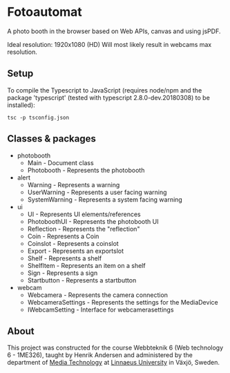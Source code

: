 # Fotoautomat
A photo booth in the browser based on Web APIs, canvas and using jsPDF.

Ideal resolution: 1920x1080 (HD)
Will most likely result in webcams max resolution.

## Setup
To compile the Typescript to JavaScript (requires node/npm and the package 'typescript' (tested with typescript 2.8.0-dev.20180308) to be installed):
```
tsc -p tsconfig.json
```


## Classes & packages
- photobooth
    - Main - Document class
    - Photobooth - Represents the photobooth
- alert
    - Warning - Represents a warning
    - UserWarning - Represents a user facing warning
    - SystemWarning - Represents a system facing warning
- ui
    - UI - Represents UI elements/references
    - PhotoboothUI - Represents the photobooth UI
    - Reflection - Represents the "reflection"
    - Coin - Represents a Coin
    - Coinslot - Represents a coinslot
    - Export - Represents an exportslot
    - Shelf - Represents a shelf
    - ShelfItem - Represents an item on a shelf
    - Sign - Represents a sign
    - Startbutton - Represents a startbutton
- webcam
    - Webcamera - Represents the camera connection
    - WebcameraSettings - Represents the settings for the MediaDevice
    - IWebcamSetting - Interface for webcamerasettings


## About
This project was constructed for the course Webbteknik 6 (Web technology 6 - 1ME326), taught by Henrik Andersen and administered by the department of [Media Technology](https://lnu.se/mot-linneuniversitetet/Organisation/fakulteten-for-teknik/mot-fakulteten/medieteknik/) at [Linnaeus University](https://lnu.se) in Växjö, Sweden.
